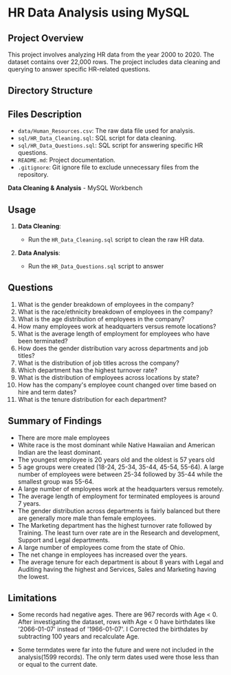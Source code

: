 # HR Data Analysis using MySQL

## Project Overview

This project involves analyzing HR data from the year 2000 to 2020. The dataset contains over 22,000 rows. The project includes data cleaning and querying to answer specific HR-related questions.

## Directory Structure

## Files Description

- `data/Human_Resources.csv`: The raw data file used for analysis.
- `sql/HR_Data_Cleaning.sql`: SQL script for data cleaning.
- `sql/HR_Data_Questions.sql`: SQL script for answering specific HR questions.
- `README.md`: Project documentation.
- `.gitignore`: Git ignore file to exclude unnecessary files from the repository.


**Data Cleaning & Analysis** - MySQL Workbench

## Usage

1. **Data Cleaning**:
   - Run the `HR_Data_Cleaning.sql` script to clean the raw HR data.

2. **Data Analysis**:
   - Run the `HR_Data_Questions.sql` script to answer


## Questions

1. What is the gender breakdown of employees in the company?
2. What is the race/ethnicity breakdown of employees in the company?
3. What is the age distribution of employees in the company?
4. How many employees work at headquarters versus remote locations?
5. What is the average length of employment for employees who have been terminated?
6. How does the gender distribution vary across departments and job titles?
7. What is the distribution of job titles across the company?
8. Which department has the highest turnover rate?
9. What is the distribution of employees across locations by state?
10. How has the company's employee count changed over time based on hire and term dates?
11. What is the tenure distribution for each department?

## Summary of Findings
 - There are more male employees
 - White race is the most dominant while Native Hawaiian and American Indian are the least dominant.
 - The youngest employee is 20 years old and the oldest is 57 years old
 - 5 age groups were created (18-24, 25-34, 35-44, 45-54, 55-64). A large number of employees were between 25-34 followed by 35-44 while the smallest group was 55-64.
 - A large number of employees work at the headquarters versus remotely.
 - The average length of employment for terminated employees is around 7 years.
 - The gender distribution across departments is fairly balanced but there are generally more male than female employees.
 - The Marketing department has the highest turnover rate followed by Training. The least turn over rate are in the Research and development, Support and Legal departments.
 - A large number of employees come from the state of Ohio.
 - The net change in employees has increased over the years.
- The average tenure for each department is about 8 years with Legal and Auditing having the highest and Services, Sales and Marketing having the lowest.

## Limitations

- Some records had negative ages. There are 967 records with Age < 0.
After investigating the dataset, rows with Age < 0 have birthdates like '2066-01-07' instead of '1966-01-07'. I Corrected the birthdates by subtracting 100 years and recalculate Age.

- Some termdates were far into the future and were not included in the analysis(1599 records). The only term dates used were those less than or equal to the current date.
